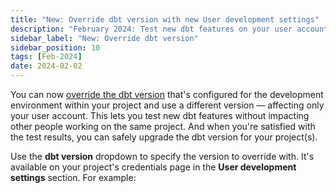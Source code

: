 ```yaml
---
title: "New: Override dbt version with new User development settings"
description: "February 2024: Test new dbt features on your user account before safely upgrading the dbt version in your development environment."
sidebar_label: "New: Override dbt version"
sidebar_position: 10
tags: [Feb-2024]
date: 2024-02-02
---
```


You can now [override the dbt version](/docs/dbt-versions/upgrade-core-in-cloud#override-dbt-version) that's configured for the development environment within your project and use a different version &mdash; affecting only your user account. This lets you test new dbt features without impacting other people working on the same project. And when you're satisfied with the test results, you can safely upgrade the dbt version for your project(s).  

Use the **dbt version** dropdown to specify the version to override with. It's available on your project's credentials page in the **User development settings** section. For example:

<Lightbox src="/img/docs/dbt-cloud/cloud-configuring-dbt-cloud/choosing-dbt-version/example-override-version.png" title="Example of overriding the dbt version on your user account"/>

